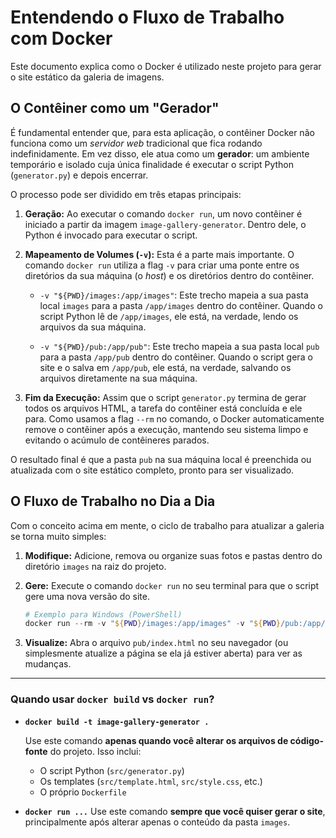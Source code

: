 # Entendendo o Fluxo de Trabalho com Docker

Este documento explica como o Docker é utilizado neste projeto para gerar o site estático da galeria de imagens.

## O Contêiner como um "Gerador"

É fundamental entender que, para esta aplicação, o contêiner Docker não funciona como um *servidor web* tradicional que fica rodando indefinidamente. Em vez disso, ele atua como um **gerador**: um ambiente temporário e isolado cuja única finalidade é executar o script Python (`generator.py`) e depois encerrar.

O processo pode ser dividido em três etapas principais:

1. **Geração:** Ao executar o comando `docker run`, um novo contêiner é iniciado a partir da imagem `image-gallery-generator`. Dentro dele, o Python é invocado para executar o script.

2. **Mapeamento de Volumes (`-v`):** Esta é a parte mais importante. O comando `docker run` utiliza a flag `-v` para criar uma ponte entre os diretórios da sua máquina (o *host*) e os diretórios dentro do contêiner.

    * `-v "${PWD}/images:/app/images"`: Este trecho mapeia a sua pasta local `images` para a pasta `/app/images` dentro do contêiner. Quando o script Python lê de `/app/images`, ele está, na verdade, lendo os arquivos da sua máquina.

    * `-v "${PWD}/pub:/app/pub"`: Este trecho mapeia a sua pasta local `pub` para a pasta `/app/pub` dentro do contêiner. Quando o script gera o site e o salva em `/app/pub`, ele está, na verdade, salvando os arquivos diretamente na sua máquina.

3. **Fim da Execução:** Assim que o script `generator.py` termina de gerar todos os arquivos HTML, a tarefa do contêiner está concluída e ele para. Como usamos a flag `--rm` no comando, o Docker automaticamente remove o contêiner após a execução, mantendo seu sistema limpo e evitando o acúmulo de contêineres parados.

O resultado final é que a pasta `pub` na sua máquina local é preenchida ou atualizada com o site estático completo, pronto para ser visualizado.

## O Fluxo de Trabalho no Dia a Dia

Com o conceito acima em mente, o ciclo de trabalho para atualizar a galeria se torna muito simples:

1. **Modifique:** Adicione, remova ou organize suas fotos e pastas dentro do diretório `images` na raiz do projeto.

2. **Gere:** Execute o comando `docker run` no seu terminal para que o script gere uma nova versão do site.

    ```powershell
    # Exemplo para Windows (PowerShell)
    docker run --rm -v "${PWD}/images:/app/images" -v "${PWD}/pub:/app/pub" image-gallery-generator
    ```

3. **Visualize:** Abra o arquivo `pub/index.html` no seu navegador (ou simplesmente atualize a página se ela já estiver aberta) para ver as mudanças.

---

### Quando usar `docker build` vs `docker run`?

* **`docker build -t image-gallery-generator .`**

    Use este comando **apenas quando você alterar os arquivos de código-fonte** do projeto. Isso inclui:

    * O script Python (`src/generator.py`)
    * Os templates (`src/template.html`, `src/style.css`, etc.)
    * O próprio `Dockerfile`

* **`docker run ...`**
    Use este comando **sempre que você quiser gerar o site**, principalmente após alterar apenas o conteúdo da pasta `images`.
